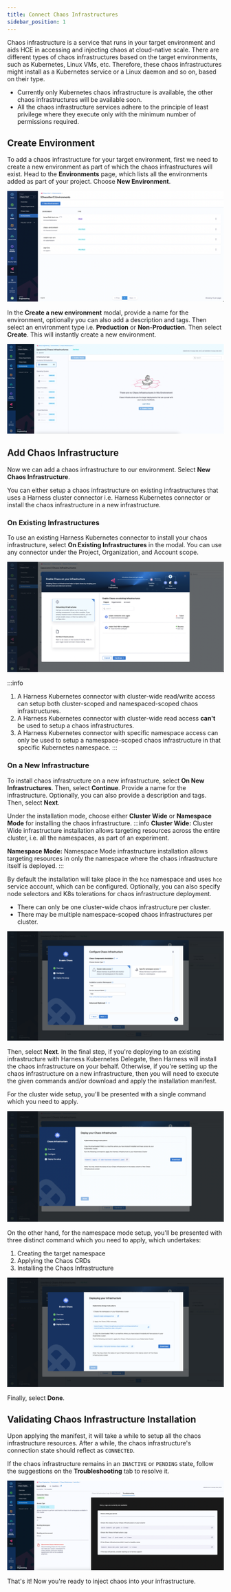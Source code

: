 ```yaml
---
title: Connect Chaos Infrastructures
sidebar_position: 1
---
```


Chaos infrastructure is a service that runs in your target environment and aids HCE in accessing and injecting chaos at cloud-native scale. There are different types of chaos infrastructures based on the target environments, such as Kubernetes, Linux VMs, etc. Therefore, these chaos infrastructures might install as a Kubernetes service or a Linux daemon and so on, based on their type.

- Currently only Kubernetes chaos infrastructure is available, the other chaos infrastructures will be available soon.
- All the chaos infrastructure services adhere to the principle of least privilege where they execute only with the minimum number of permissions required.

## Create Environment
To add a chaos infrastructure for your target environment, first we need to create a new environment as part of which the chaos infrastructures will exist. Head to the **Environments** page, which lists all the environments added as part of your project. Choose **New Environment**.

![Chaos Environments](./static/connect-chaos-infrastructures/chaos-environments.png)

In the **Create a new environment** modal, provide a name for the environment, optionally you can also add a description and tags. Then select an environment type i.e. **Production** or **Non-Production**. Then select **Create**. This will instantly create a new environment.

![New Environment](./static/connect-chaos-infrastructures/new-environment.png)

## Add Chaos Infrastructure
Now we can add a chaos infrastructure to our environment. Select **New Chaos Infrastructure**.

You can either setup a chaos infrastructure on existing infrastructures that uses a Harness cluster connector i.e. Harness Kubernetes connector or install the chaos infrastructure in a new infrastructure.

### On Existing Infrastructures
To use an existing Harness Kubernetes connector to install your chaos infrastructure, select **On Existing Infrastructures** in the modal. You can use any connector under the Project, Organization, and Account scope.

![Chaos Infrastructure in Existing Infra](./static/connect-chaos-infrastructures/chaos-infrastructure-in-existing-infra.png)

:::info
1. A Harness Kubernetes connector with cluster-wide read/write access can setup both cluster-scoped and namespaced-scoped chaos infrastructures.
2. A Harness Kubernetes connector with cluster-wide read access **can't** be used to setup a chaos infrastructures.
3. A Harness Kubernetes connector with specific namespace access can only be used to setup a namespace-scoped chaos infrastructure in that specific Kubernetes namespace.
:::

### On a New Infrastructure
To install chaos infrastructure on a new infrastructure, select **On New Infrastructures**. Then, select **Continue**.
Provide a name for the infrastructure. Optionally, you can also provide a description and tags. Then, select **Next**.

Under the installation mode, choose either **Cluster Wide** or **Namespace Mode** for installing the chaos infrastructure.
:::info
**Cluster Wide:** Cluster Wide infrastructure installation allows targeting resources across the entire cluster, i.e. all the namespaces, as part of an experiment.

**Namespace Mode:** Namespace Mode infrastructure installation allows targeting resources in only the namespace where the chaos infrastructure itself is deployed.
:::

By default the installation will take place in the `hce` namespace and uses `hce` service account, which can be configured. Optionally, you can also specify node selectors and K8s tolerations for chaos infrastructure deployment.

- There can only be one cluster-wide chaos infrastructure per cluster.
- There may be multiple namespace-scoped chaos infrastructures per cluster.

![Configure Chaos Infrastructure](./static/connect-chaos-infrastructures/configure-chaos-infrastructure.png)

Then, select **Next**. In the final step, if you're deploying to an existing infrastructure with Harness Kubernetes Delegate, then Harness will install the chaos infrastructure on your behalf. Otherwise, if you're setting up the chaos infrastructure on a new infrastructure, then you will need to execute the given commands and/or download and apply the installation manifest.

For the cluster wide setup, you'll be presented with a single command which you need to apply.

![Cluster Wide Setup Infrastructure](./static/connect-chaos-infrastructures/cluster-wide-setup-infrastructure.png)

On the other hand, for the namespace mode setup, you'll be presented with three distinct command which you need to apply, which undertakes:
1. Creating the target namespace
2. Applying the Chaos CRDs
3. Installing the Chaos Infrastructure

![Namespace Mode Setup Infrastructure](./static/connect-chaos-infrastructures/ns-mode-setup-infrastructure.png)

Finally, select **Done**.

## Validating Chaos Infrastructure Installation
Upon applying the manifest, it will take a while to setup all the chaos infrastructure resources. After a while, the chaos infrastructure's connection state should reflect as `CONNECTED`.

If the chaos infrastructure remains in an `INACTIVE` or `PENDING` state, follow the suggestions on the **Troubleshooting** tab to resolve it.

![Infrastructure State](./static/connect-chaos-infrastructures/infrastructure-state.png)

That's it! Now you're ready to inject chaos into your infrastructure.
